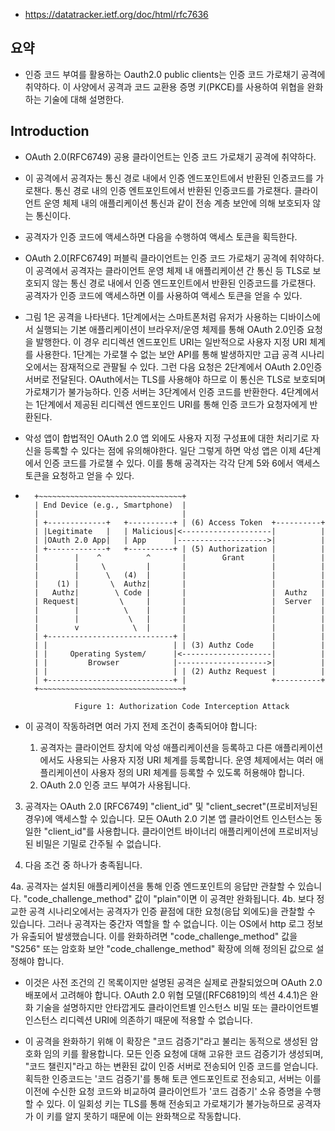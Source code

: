 - https://datatracker.ietf.org/doc/html/rfc7636

## 요약
- 인증 코드 부여를 활용하는 Oauth2.0 public clients는 인증 코드 가로채기 공격에 취약하다. 이 사양에서 공격과 코드 교환용 증명 키(PKCE)를 사용하여 위협을 완화하는 기술에 대해 설명한다.

## Introduction
- OAuth 2.0(RFC6749) 공용 클라이언트는 인증 코드 가로채기 공격에 취약하다.
- 이 공격에서 공격자는 통신 경로 내에서 인증 엔드포인트에서 반환된 인증코드를 가로챈다. 통신 경로 내의 인증 엔트포인트에서 반환된 인증코드를 가로챈다. 클라이언트 운영 체제 내의 애플리케이션 통신과 같이 전송 계층 보안에 의해 보호되자 않는 통신이다.
- 공격자가 인증 코드에 액세스하면 다음을 수행하여 액세스 토큰을 획득한다.
- OAuth 2.0[RFC6749] 퍼블릭 클라이언트는 인증 코드 가로채기 공격에 취약하다. 이 공격에서 공격자는 클라이언트 운영 체제 내 애플리케이션 간 통신 등 TLS로 보호되지 않는 통신 경로 내에서 인증 엔드포인트에서 반환된 인증코드를 가로챈다. 공격자가 인증 코드에 액세스하면 이를 사용하여 액세스 토큰을 얻을 수 있다.
- 그림 1은 공격을 나타낸다. 
  1단계에서는 스마트폰처럼 유저가 사용하는 디바이스에서 실행되는 기본 애플리케이션이 브라우저/운영 체제를 통해 OAuth 2.0인증 요청을 발행한다. 이 경우 리디렉션 엔드포인트 URI는 일반적으로 사용자 지정 URI 체계를 사용한다. 1단계는 가로챌 수 없는 보안 API를 통해 발생하지만 고급 공격 시나리오에서는 잠재적으로 관팔될 수 있다. 
  그런 다음 요청은 2단계에서 OAuth 2.0인증 서버로 전달된다.
  OAuth에서는 TLS를 사용해야 하므로 이 통신은 TLS로 보호되며 가로채기가 불가능하다. 인증 서버는 3단계에서 인증 코드를 반환한다. 4단계에서는 1단계에서 제공된 리디렉션 엔드포인드 URI를 통해 인증 코드가 요청자에게 반환된다.
- 악성 앱이 합법적인 OAuth 2.0 앱 외에도 사용자 지정 구성표에 대한 처리기로 자신을 등록할 수 있다는 점에 유의해야한다. 일단 그렇게 하면 악성 앱은 이제 4단계에서 인증 코드를 가로챌 수 있다. 이를 통해 공격자는 각각 단계 5와 6에서 액세스 토큰을 요청하고 얻을 수 있다.

- ```
    +~~~~~~~~~~~~~~~~~~~~~~~~~~~~~~~~+
    | End Device (e.g., Smartphone)  |
    |                                |
    | +-------------+   +----------+ | (6) Access Token  +----------+
    | |Legitimate   |   | Malicious|<--------------------|          |
    | |OAuth 2.0 App|   | App      |-------------------->|          |
    | +-------------+   +----------+ | (5) Authorization |          |
    |        |    ^          ^       |        Grant      |          |
    |        |     \         |       |                   |          |
    |        |      \   (4)  |       |                   |          |
    |    (1) |       \  Authz|       |                   |          |
    |   Authz|        \ Code |       |                   |  Authz   |
    | Request|         \     |       |                   |  Server  |
    |        |          \    |       |                   |          |
    |        |           \   |       |                   |          |
    |        v            \  |       |                   |          |
    | +----------------------------+ |                   |          |
    | |                            | | (3) Authz Code    |          |
    | |     Operating System/      |<--------------------|          |
    | |         Browser            |-------------------->|          |
    | |                            | | (2) Authz Request |          |
    | +----------------------------+ |                   +----------+
    +~~~~~~~~~~~~~~~~~~~~~~~~~~~~~~~~+

             Figure 1: Authorization Code Interception Attack

  ```

- 이 공격이 작동하려면 여러 가지 전제 조건이 충족되어야 합니다:
  1. 공격자는 클라이언트 장치에 악성 애플리케이션을 등록하고 다른 애플리케이션에서도 사용되는 사용자 지정 URI 체계를 등록합니다. 운영 체제에서는 여러 애플리케이션이 사용자 정의 URI 체계를 등록할 수 있도록 허용해야 합니다.
  2. OAuth 2.0 인증 코드 부여가 사용됩니다.

3. 공격자는 OAuth 2.0 [RFC6749] "client_id" 및 "client_secret"(프로비저닝된 경우)에 액세스할 수 있습니다. 모든 OAuth 2.0 기본 앱 클라이언트 인스턴스는 동일한 "client_id"를 사용합니다. 클라이언트 바이너리 애플리케이션에 프로비저닝된 비밀은 기밀로 간주될 수 없습니다.

4. 다음 조건 중 하나가 충족됩니다.

  4a. 공격자는 설치된 애플리케이션을 통해 인증 엔드포인트의 응답만 관찰할 수 있습니다. "code_challenge_method" 값이 "plain"이면 이 공격만 완화됩니다.
  4b. 보다 정교한 공격 시나리오에서는 공격자가 인증 끝점에 대한 요청(응답 외에도)을 관찰할 수 있습니다. 그러나 공격자는 중간자 역할을 할 수 없습니다. 이는 OS에서 http 로그 정보가 유출되어 발생했습니다. 이를 완화하려면 "code_challenge_method" 값을 "S256" 또는 암호화 보안 "code_challenge_method" 확장에 의해 정의된 값으로 설정해야 합니다.

- 이것은 사전 조건의 긴 목록이지만 설명된 공격은 실제로 관찰되었으며 OAuth 2.0 배포에서 고려해야 합니다. OAuth 2.0 위협 모델([RFC6819]의 섹션 4.4.1)은 완화 기술을 설명하지만 안타깝게도 클라이언트별 인스턴스 비밀 또는 클라이언트별 인스턴스 리디렉션 URI에 의존하기 때문에 적용할 수 없습니다.

- 이 공격을 완화하기 위해 이 확장은 "코드 검증기"라고 불리는 동적으로 생성된 암호화 임의 키를 활용합니다. 모든 인증 요청에 대해 고유한 코드 검증기가 생성되며, "코드 챌린지"라고 하는 변환된 값이 인증 서버로 전송되어 인증 코드를 얻습니다. 획득한 인증코드는 '코드 검증기'를 통해 토큰 엔드포인트로 전송되고, 서버는 이를 이전에 수신한 요청 코드와 비교하여 클라이언트가 '코드 검증기' 소유 증명을 수행할 수 있다. 이 일회성 키는 TLS를 통해 전송되고 가로채기가 불가능하므로 공격자가 이 키를 알지 못하기 때문에 이는 완화책으로 작동합니다.